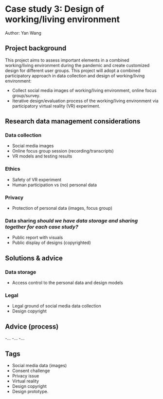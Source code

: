 # Case study 3: Design of working/living environment 

Author: Yan Wang 

## Project background

This project aims to assess important elements in a combined working/living environment during the pandemic and create customized design for different user groups. This project will adopt a combined participatory approach in data collection and design of working/living environment: 
- Collect social media images of working/living environment, online focus group/survey. 
- Iterative design/evaluation process of the working/living environment via participatory virtual reality (VR) experiment.

## Research data management considerations

### Data collection

- Social media images
- Online focus group session (recording/transcripts)
- VR models and testing results

### Ethics 

- Safety of VR experiment
- Human participation vs (no) personal data

### Privacy 

- Protection of personal data (images, focus group)

### Data sharing _should we have data storage and sharing together for each case study?_

- Public report with visuals 
- Public display of designs (copyrighted)


## Solutions & advice

### Data storage

- Access control to the personal data and design models

### Legal 

- Legal ground of social media data collection
- Design copyright

## Advice (process)

-...
-...
-...

## Tags 
- Social media data (images)
- Consent challenge
- Privacy issue
- Virtual reality
- Design copyright
- Design prototype. 



